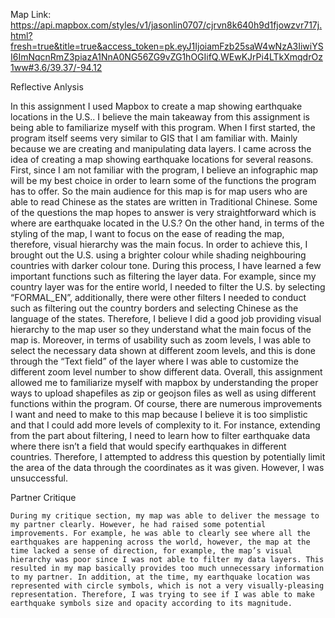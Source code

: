 Map Link: https://api.mapbox.com/styles/v1/jasonlin0707/cjrvn8k640h9d1fjowzvr717j.html?fresh=true&title=true&access_token=pk.eyJ1IjoiamFzb25saW4wNzA3IiwiYSI6ImNqcnRmZ3piazA1NnA0NG56ZG9vZG1hOGIifQ.WEwKJrPi4LTkXmqdrOz1ww#3.6/39.37/-94.12

Reflective Anlysis

In this assignment I used Mapbox to create a map showing earthquake locations in the U.S.. I believe the main takeaway from this assignment is being able to familiarize myself with this program. When I first started, the program itself seems very similar to GIS that I am familiar with. Mainly because we are creating and manipulating data layers. I came across the idea of creating a map showing earthquake locations for several reasons. First, since I am not familiar with the program, I believe an infographic map will be my best choice in order to learn some of the functions the program has to offer.  So the main audience for this map is for map users who are able to read Chinese as the states are written in Traditional Chinese.  Some of the questions the map hopes to answer is very straightforward which is where are earthquake located in the U.S.?  On the other hand, in terms of the styling of the map, I want to focus on the ease of reading the map, therefore, visual hierarchy was the main focus. In order to achieve this, I brought out the U.S. using a brighter colour while shading neighbouring countries with darker colour tone. During this process, I have learned a few important functions such as filtering the layer data. For example, since my country layer was for the entire world, I needed to filter the U.S. by selecting  “FORMAL_EN”, additionally, there were other filters I needed to conduct such as filtering out the country borders and selecting Chinese as the language of the states.  Therefore, I believe I did a good job providing visual hierarchy to the map user so they understand what the main focus of the map is. Moreover, in terms of usability such as zoom levels, I was able to select the necessary data shown at different zoom levels, and this is done through the “Text field” of the layer where I was able to customize the different zoom level number to show different data. 
	Overall, this assignment allowed me to familiarize myself with mapbox by understanding the proper ways to upload shapefiles as zip or geojson files as well as using different functions within the program. Of course, there are numerous improvements I want and need to make to this map because I believe it is too simplistic and that I could add more levels of complexity to it. For instance, extending from the part about filtering, I need to learn how to filter earthquake data where there isn’t a field that would specify earthquakes in different countries. Therefore, I attempted to address this question by potentially limit the area of the data through the coordinates as it was given. However, I was unsuccessful.
	
Partner Critique

	During my critique section, my map was able to deliver the message to my partner clearly. However, he had raised some potential improvements. For example, he was able to clearly see where all the earthquakes are happening across the world, however, the map at the time lacked a sense of direction, for example, the map’s visual hierarchy was poor since I was not able to filter my data layers. This resulted in my map basically provides too much unnecessary information to my partner. In addition, at the time, my earthquake location was represented with circle symbols, which is not a very visually-pleasing representation. Therefore, I was trying to see if I was able to make earthquake symbols size and opacity according to its magnitude.


